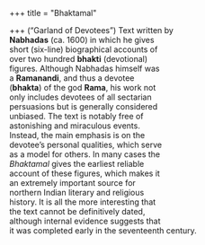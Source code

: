+++
title = "Bhaktamal"

+++
(“Garland of Devotees”) Text written by  
**Nabhadas** (ca. 1600) in which he gives  
short (six-line) biographical accounts of  
over two hundred **bhakti** (devotional)  
figures. Although Nabhadas himself was  
a **Ramanandi**, and thus a devotee  
(**bhakta**) of the god **Rama**, his work not  
only includes devotees of all sectarian  
persuasions but is generally considered  
unbiased. The text is notably free of  
astonishing and miraculous events.  
Instead, the main emphasis is on the  
devotee’s personal qualities, which serve  
as a model for others. In many cases the  
*Bhaktamal* gives the earliest reliable  
account of these figures, which makes it  
an extremely important source for  
northern Indian literary and religious  
history. It is all the more interesting that  
the text cannot be definitively dated,  
although internal evidence suggests that  
it was completed early in the seventeenth century.